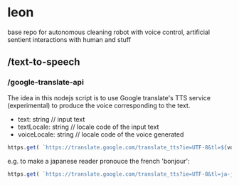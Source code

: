 # leon
base repo for autonomous cleaning robot with voice control, artificial sentient interactions with human and stuff

## /text-to-speech

### /google-translate-api

The idea in this nodejs script is to use Google translate's TTS service (experimental) to produce the voice corresponding to the text. 

* text: string // input text
* textLocale: string // locale code of the input text
* voiceLocale: string // locale code of the voice generated

```js
https.get( `https://translate.google.com/translate_tts?ie=UTF-8&tl=${voiceLocale}&client=${textLocale}&q=${text}` )
```

e.g. to make a japanese reader pronouce the french 'bonjour': 
```js
https.get( `https://translate.google.com/translate_tts?ie=UTF-8&tl=ja-jp&client=fr-fr&q=bonjour` )
```



